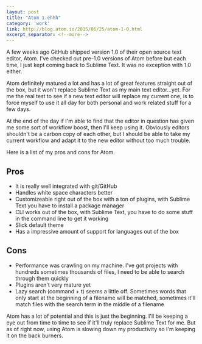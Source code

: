 ```yaml
---
layout: post
title: "Atom 1.ehhh"
category: 'work'
link: http://blog.atom.io/2015/06/25/atom-1-0.html
excerpt_separator: <!--more-->
---
```


A few weeks ago GitHub shipped version 1.0 of their open source text editor, Atom. I've checked out pre-1.0 versions of Atom before but each time, I just kept coming back to Sublime Text. It was no exception with 1.0 either.

Atom definitely matured a lot and has a lot of great features straight out of the box, but it won't replace Sublime Text as my main text editor...yet. For me the real test to see if a new text editor will replace my current one, is to force myself to use it all day for both personal and work related stuff for a few days.

<!--more-->

At the end of the day if I'm able to find that the editor in question has given me some sort of workflow boost, then I'll keep using it. Obviously editors shouldn't be a carbon copy of each other, but I should be able to take my current workflow and adapt it to the new editor without too much trouble.

Here is a list of my pros and cons for Atom.

## Pros

- It is really well integrated with git/GitHub
- Handles white space characters better
- Customizeable right out of the box with a ton of plugins, with Sublime Text you have to install a package manager
- CLI works out of the box, with Sublime Text, you have to do some stuff in the command line to get it working
- Slick default theme
- Has a impressive amount of support for languages out of the box

## Cons

- Performance was crawling on my machine. I've got projects with hundreds sometimes thousands of files, I need to be able to search through them quickly
- Plugins aren't very mature yet
- Lazy search (command + t) seems a little off. Sometimes words that only start at the beginning of a filename will be matched, sometimes it'll match files with the search term in the middle of a filename

Atom has a lot of potential and this is just the beginning. I'll be keeping a eye out from time to time to see if it'll truly replace Sublime Text for me. But as of right now, using Atom is slowing down my productivity so I'm keeping it on the back burners.